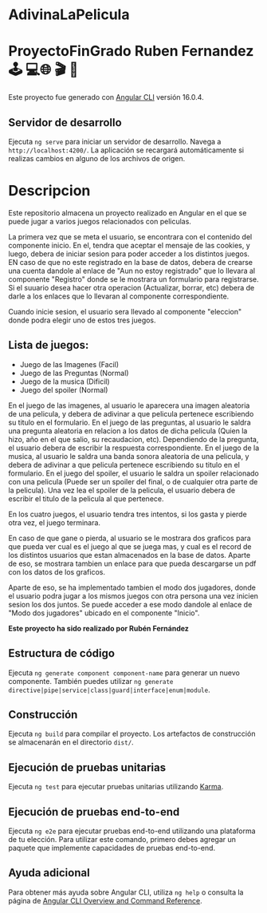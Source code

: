 # AdivinaLaPelicula

# ProyectoFinGrado Ruben Fernandez 🕹️ 💻🌐 🎬 🎥

Este proyecto fue generado con [Angular CLI](https://github.com/angular/angular-cli) versión 16.0.4.

## Servidor de desarrollo

Ejecuta `ng serve` para iniciar un servidor de desarrollo. Navega a `http://localhost:4200/`. La aplicación se recargará automáticamente si realizas cambios en alguno de los archivos de origen.

# Descripcion

Este repositorio almacena un proyecto realizado en Angular en el que se puede jugar a varios juegos relacionados con peliculas.

La primera vez que se meta el usuario, se encontrara con el contenido del componente inicio. En el, tendra que aceptar el mensaje de las cookies, y luego, debera de iniciar sesion para poder acceder a los distintos juegos. EN caso de que no este registrado en la base de datos, debera de crearse una cuenta dandole al enlace de "Aun no estoy registrado" que lo llevara al componente "Registro" donde se le mostrara un formulario para registrarse. Si el suuario desea hacer otra operacion (Actualizar, borrar, etc) debera de darle a los enlaces que lo llevaran al componente correspondiente.

Cuando inicie sesion, el usuario sera llevado al componente "eleccion" donde podra elegir uno de estos tres juegos.

## Lista de juegos: 
- Juego de las Imagenes (Facil)
- Juego de las Preguntas (Normal)
- Juego de la musica (Dificil)
- Juego del spoiler (Normal)

En el juego de las imagenes, al usuario le aparecera una imagen aleatoria de una pelicula, y debera de adivinar a que pelicula pertenece escribiendo su titulo en el formulario. En el juego de las preguntas, al usuario le saldra una pregunta aleatoria en relacion a los datos de dicha pelicula (Quien la hizo, año en el que salio, su recaudacion, etc). Dependiendo de la pregunta, el usuario debera de escribir la respuesta correspondiente. En el juego de la musica, al usuario le saldra una banda sonora aleatoria de una pelicula, y debera de adivinar a que pelicula pertenece escribiendo su titulo en el formulario. En el juego del spoiler, el usuario le saldra un spoiler relacionado con una pelicula (Puede ser un spoiler del final, o de cualquier otra parte de la pelicula). Una vez lea el spoiler de la pelicula, el usuario debera de escribir el titulo de la pelicula al que pertenece.

En los cuatro juegos, el usuario tendra tres intentos, si los gasta y pierde otra vez, el juego terminara.

En caso de que gane o pierda, al usuario se le mostrara dos graficos para que pueda ver cual es el juego al que se juega mas, y cual es el record de los distintos usuarios que estan almacenados en la base de datos. Aparte de eso, se mostrara tambien un enlace para que pueda descargarse un pdf con los datos de los graficos.

Aparte de eso, se ha implementado tambien el modo dos jugadores, donde el usuario podra jugar a los mismos juegos con otra persona una vez inicien sesion los dos juntos. Se puede acceder a ese modo dandole al enlace de "Modo dos jugadores" ubicado en el componente "Inicio".

**Este proyecto ha sido realizado por Rubén Fernández**

## Estructura de código

Ejecuta `ng generate component component-name` para generar un nuevo componente. También puedes utilizar `ng generate directive|pipe|service|class|guard|interface|enum|module`.

## Construcción

Ejecuta  `ng build` para compilar el proyecto. Los artefactos de construcción se almacenarán en el directorio  `dist/`.

## Ejecución de pruebas unitarias

Ejecuta  `ng test`  para ejecutar pruebas unitarias utilizando [Karma](https://karma-runner.github.io).

## Ejecución de pruebas end-to-end

Ejecuta  `ng e2e` para ejecutar pruebas end-to-end utilizando una plataforma de tu elección. Para utilizar este comando, primero debes agregar un paquete que implemente capacidades de pruebas end-to-end.

## Ayuda adicional

Para obtener más ayuda sobre Angular CLI, utiliza `ng help` o consulta la página de [Angular CLI Overview and Command Reference](https://angular.io/cli).
